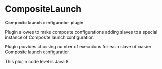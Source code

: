 CompositeLaunch
===============

Composite launch configuration plugin


Plugin allowes to make composite configurations adding 
slaves to a special instance of Composite launch configuration.

Plugin provides choosing number of executions for each slave
of master Composite launch configuration.
 
This plugin code level is Java 8

